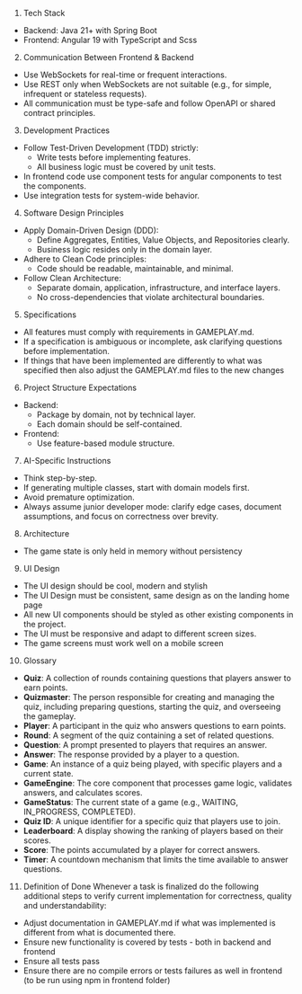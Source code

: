 1. Tech Stack
* Backend: Java 21+ with Spring Boot 
* Frontend: Angular 19 with TypeScript and Scss

2. Communication Between Frontend & Backend 
* Use WebSockets for real-time or frequent interactions. 
* Use REST only when WebSockets are not suitable (e.g., for simple, infrequent or stateless requests). 
* All communication must be type-safe and follow OpenAPI or shared contract principles.

3. Development Practices
* Follow Test-Driven Development (TDD) strictly:
  * Write tests before implementing features. 
  * All business logic must be covered by unit tests.
* In frontend code use component tests for angular components to test the components.
* Use integration tests for system-wide behavior.

4. Software Design Principles
* Apply Domain-Driven Design (DDD):
  * Define Aggregates, Entities, Value Objects, and Repositories clearly. 
  * Business logic resides only in the domain layer. 
* Adhere to Clean Code principles:
  * Code should be readable, maintainable, and minimal. 
* Follow Clean Architecture:
  * Separate domain, application, infrastructure, and interface layers. 
  * No cross-dependencies that violate architectural boundaries.

5. Specifications
* All features must comply with requirements in GAMEPLAY.md. 
* If a specification is ambiguous or incomplete, ask clarifying questions before implementation.
* If things that have been implemented are differently to what was specified then also adjust the GAMEPLAY.md files to the new changes 

6. Project Structure Expectations
* Backend:
  * Package by domain, not by technical layer. 
  * Each domain should be self-contained. 
* Frontend:
  * Use feature-based module structure.

7. AI-Specific Instructions
* Think step-by-step. 
* If generating multiple classes, start with domain models first. 
* Avoid premature optimization. 
* Always assume junior developer mode: clarify edge cases, document assumptions, and focus on correctness over brevity.

8. Architecture
* The game state is only held in memory without persistency

9. UI Design
* The UI design should be cool, modern and stylish
* The UI Design must be consistent, same design as on the landing home page
* All new UI components should be styled as other existing components in the project.
* The UI must be responsive and adapt to different screen sizes.
* The game screens must work well on a mobile screen

10. Glossary
* **Quiz**: A collection of rounds containing questions that players answer to earn points.
* **Quizmaster**: The person responsible for creating and managing the quiz, including preparing questions, starting the quiz, and overseeing the gameplay.
* **Player**: A participant in the quiz who answers questions to earn points.
* **Round**: A segment of the quiz containing a set of related questions.
* **Question**: A prompt presented to players that requires an answer.
* **Answer**: The response provided by a player to a question.
* **Game**: An instance of a quiz being played, with specific players and a current state.
* **GameEngine**: The core component that processes game logic, validates answers, and calculates scores.
* **GameStatus**: The current state of a game (e.g., WAITING, IN_PROGRESS, COMPLETED).
* **Quiz ID**: A unique identifier for a specific quiz that players use to join.
* **Leaderboard**: A display showing the ranking of players based on their scores.
* **Score**: The points accumulated by a player for correct answers.
* **Timer**: A countdown mechanism that limits the time available to answer questions.

11. Definition of Done
Whenever a task is finalized do the following additional steps to verify current implementation for correctness, quality and understandability:
* Adjust documentation in GAMEPLAY.md if what was implemented is different from what is documented there.
* Ensure new functionality is covered by tests - both in backend and frontend
* Ensure all tests pass
* Ensure there are no compile errors or tests failures as well in frontend (to be run using npm in frontend folder)
